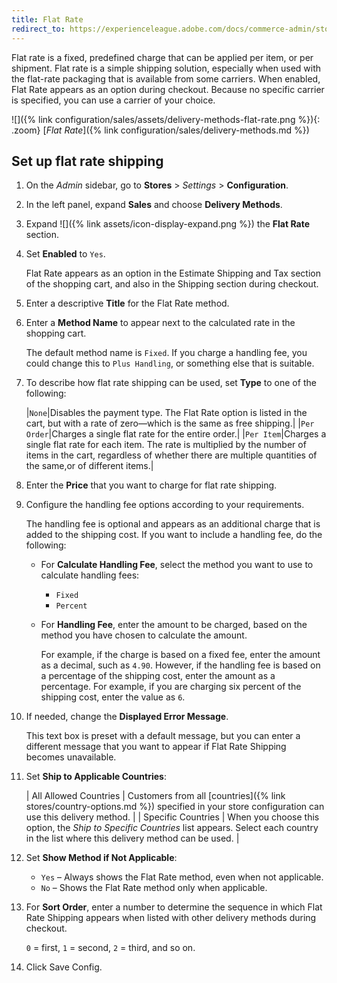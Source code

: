 ```yaml
---
title: Flat Rate
redirect_to: https://experienceleague.adobe.com/docs/commerce-admin/stores-sales/delivery/basic-methods/shipping-flat-rate.html
---
```


Flat rate is a fixed, predefined charge that can be applied per item, or per shipment. Flat rate is a simple shipping solution, especially when used with the flat-rate packaging that is available from some carriers. When enabled, Flat Rate appears as an option during checkout. Because no specific carrier is specified, you can use a carrier of your choice.

![]({% link configuration/sales/assets/delivery-methods-flat-rate.png %}){: .zoom}
 [_Flat Rate_]({% link configuration/sales/delivery-methods.md %})

## Set up flat rate shipping

1. On the _Admin_ sidebar, go to **Stores** > _Settings_ > **Configuration**.

1. In the left panel, expand **Sales** and choose **Delivery Methods**.

1. Expand ![]({% link assets/icon-display-expand.png %}) the **Flat Rate** section.

1. Set **Enabled** to `Yes`.

   Flat Rate appears as an option in the Estimate Shipping and Tax section of the shopping cart, and also in the Shipping section during checkout.

1. Enter a descriptive **Title** for the Flat Rate method.

1. Enter a **Method Name** to appear next to the calculated rate in the shopping cart.

   The default method name is `Fixed`. If you charge a handling fee, you could change this to `Plus Handling`, or something else that is suitable.

1. To describe how flat rate shipping can be used, set **Type** to one of the following:

    |`None`|Disables the payment type. The Flat Rate option is listed in the cart, but with a rate of zero—which is the same as free shipping.|
    |`Per Order`|Charges a single flat rate for the entire order.|
    |`Per Item`|Charges a single flat rate for each item. The rate is multiplied by the number of items in the cart, regardless of whether there are multiple quantities of the same,or of different items.|

1. Enter the **Price** that you want to charge for flat rate shipping.

1. Configure the handling fee options according to your requirements.

   The handling fee is optional and appears as an additional charge that is added to the shipping cost. If you want to include a handling fee, do the following:

   - For **Calculate Handling Fee**, select the method you want to use to calculate handling fees:

      - `Fixed`
      - `Percent`

   - For **Handling Fee**, enter the amount to be charged, based on the method you have chosen to calculate the amount.

      For example, if the charge is based on a fixed fee, enter the amount as a decimal, such as `4.90`. However, if the handling fee is based on a percentage of the shipping cost, enter the amount as a percentage. For example, if you are charging six percent of the shipping cost, enter the value as `6`.

1. If needed, change the **Displayed Error Message**.

   This text box is preset with a default message, but you can enter a different message that you want to appear if Flat Rate Shipping becomes unavailable.

1. Set **Ship to Applicable Countries**:

   | All Allowed Countries | Customers from all [countries]({% link stores/country-options.md %}) specified in your store configuration can use this delivery method. |
   | Specific Countries | When you choose this option, the _Ship to Specific Countries_ list appears. Select each country in the list where this delivery method can be used. |

1. Set **Show Method if Not Applicable**:

   - `Yes` – Always shows the Flat Rate method, even when not applicable.
   - `No` – Shows the Flat Rate method only when applicable.

1. For **Sort Order**, enter a number to determine the sequence in which Flat Rate Shipping appears when listed with other delivery methods during checkout.

   `0` = first, `1` = second, `2` = third, and so on.

1. Click <span class="btn">Save Config</span>.
